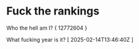 # Fuck the rankings

Who the hell am I?
{ 12772604 }

What fucking year is it?
[ 2025-02-14T13:46:40Z ]
